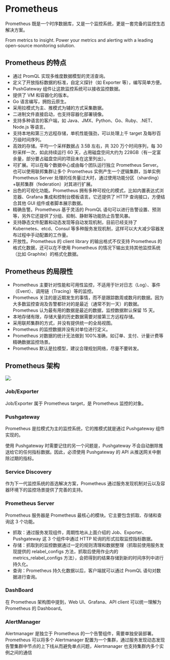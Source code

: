 # Prometheus

Prometheus 既是一个时序数据库，又是一个监控系统，更是一套完备的监控生态解决方案。

From metrics to insight. Power your metrics and alerting with a leading open-source monitoring solution.

## Prometheus 的特点

- 通过 PromQL 实现多维度数据模型的灵活查询。
- 定义了开放指标数据的标准，自定义探针（如 Exporter 等），编写简单方便。
- PushGateway 组件让这款监控系统可以接收监控数据。
- 提供了 VM 和容器化的版本。
- Go 语言编写，拥抱云原生。
- 采用拉模式为主、推模式为辅的方式采集数据。
- 二进制文件直接启动，也支持容器化部署镜像。
- 支持多种语言的客户端，如 Java、JMX、Python、Go、Ruby、.NET、Node.js 等语言。
- 支持本地和第三方远程存储，单机性能强劲，可以处理上千 target 及每秒百万级时间序列。
- 高效的存储。平均一个采样数据占 3.5B 左右，共 320 万个时间序列，每 30 秒采样一次，如此持续运行 60 天，占用磁盘空间大约为 228GB（有一定富余量，部分要占磁盘空间的项目未在这里列出）。
- 可扩展。可以在每个数据中心或由每个团队运行独立 Prometheus Server。也可以使用联邦集群让多个 Prometheus 实例产生一个逻辑集群，当单实例 Prometheus Server 处理的任务量过大时，通过使用功能分区（sharding）+联邦集群（federation）对其进行扩展。
- 出色的可视化功能。Prometheus 拥有多种可视化的模式，比如内置表达式浏览器、Grafana 集成和控制台模板语言。它还提供了 HTTP 查询接口，方便结合其他 GUI 组件或者脚本展示数据。
- 精确告警。Prometheus 基于灵活的 PromQL 语句可以进行告警设置、预测等，另外它还提供了分组、抑制、静默等功能防止告警风暴。
- 支持静态文件配置和动态发现等自动发现机制，目前已经支持了 Kubernetes、etcd、Consul 等多种服务发现机制，这样可以大大减少容器发布过程中手动配置的工作量。
- 开放性。Prometheus 的 client library 的输出格式不仅支持 Prometheus 的格式化数据，还可以在不使用 Prometheus 的情况下输出支持其他监控系统（比如 Graphite）的格式化数据。

## Prometheus 的局限性

- Prometheus 主要针对性能和可用性监控，不适用于针对日志（Log）、事件（Event）、调用链（Tracing）等的监控。
- Prometheus 关注的是近期发生的事情，而不是跟踪数周或数月的数据。因为大多数监控查询及告警都针对的是最近（通常不到一天）的数据。Prometheus 认为最有用的数据是最近的数据，监控数据默认保留 15 天。
- 本地存储有限，存储大量的历史数据需要对接第三方远程存储。
- 采用联邦集群的方式，并没有提供统一的全局视图。
- Prometheus 的监控数据并没有对单位进行定义。
- Prometheus 对数据的统计无法做到 100%准确，如订单、支付、计量计费等精确数据监控场景。
- Prometheus 默认是拉模型，建议合理规划网络，尽量不要转发。

## Prometheus 架构

![.](https://prometheus.io/assets/architecture.png)

### Job/Exporter

Job/Exporter 属于 Prometheus target，是 Prometheus 监控的对象。

### Pushgateway

Prometheus 是拉模式为主的监控系统，它的推模式就是通过 Pushgateway 组件实现的。

使用 Pushgateway 时需要记住的另一个问题是，Pushgateway 不会自动删除推送给它的任何指标数据。因此，必须使用 Pushgateway 的 API 从推送网关中删除过期的指标。

### Service Discovery

作为下一代监控系统的首选解决方案，Prometheus 通过服务发现机制对云以及容器环境下的监控场景提供了完善的支持。

### Prometheus Server

Prometheus 服务器是 Prometheus 最核心的模块。它主要包含抓取、存储和查询这 3 个功能。

- 抓取：通过服务发现组件，周期性地从上面介绍的 Job、Exporter、Pushgateway 这 3 个组件中通过 HTTP 轮询的形式拉取监控指标数据。
- 存储：抓取到的监控数据通过一定的规则清理和数据整理（抓取前使用服务发现提供的 relabel_configs 方法，抓取后使用作业内的 metrics_relabel_configs 方法），会把得到的结果存储到新的时间序列中进行持久化。
- 查询：Prometheus 持久化数据以后，客户端就可以通过 PromQL 语句对数据进行查询。

### DashBoard

在 Prometheus 架构图中提到，Web UI、Grafana、API client 可以统一理解为 Prometheus 的 Dashboard。

### AlertManager

Alertmanager 是独立于 Prometheus 的一个告警组件，需要单独安装部署。Prometheus 可以将多个 Alertmanager 配置为一个集群，通过服务发现动态发现告警集群中节点的上下线从而避免单点问题，Alertmanager 也支持集群内多个实例之间的通信
